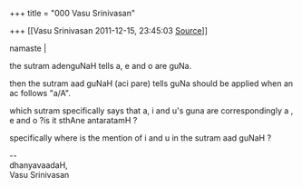 +++
title = "000 Vasu Srinivasan"

+++
[[Vasu Srinivasan	2011-12-15, 23:45:03 [Source](https://groups.google.com/g/samskrita/c/TEZuGoYzRKI)]]



namaste \|

  

  

the sutram adenguNaH tells a, e and o are guNa.

  

then the sutram aad guNaH (aci pare) tells guNa should be applied when an ac follows "a/A".

  

which sutram specifically says that a, i and u's guna are correspondingly a , e and o ?is it sthAne antaratamH ?

  

specifically where is the mention of i and u in the sutram aad guNaH ?  

  

--  
dhanyavaadaH,  
Vasu Srinivasan  
  
  

